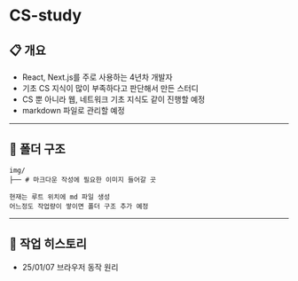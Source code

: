 # CS-study

## 📋 개요

- React, Next.js를 주로 사용하는 4년차 개발자
- 기초 CS 지식이 많이 부족하다고 판단해서 만든 스터디
- CS 뿐 아니라 웹, 네트워크 기초 지식도 같이 진행할 예정
- markdown 파일로 관리할 예정

---

## 📂 폴더 구조

```
img/
├── # 마크다운 작성에 필요한 이미지 들어갈 곳

현재는 루트 위치에 md 파일 생성
어느정도 작업량이 쌓이면 폴더 구조 추가 예정
```

---

## 🚀 작업 히스토리

- 25/01/07 브라우저 동작 원리
